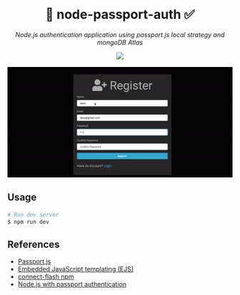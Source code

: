 <div align="center">
    <h1> 🔐 node-passport-auth ✅</h1>
    <p>
      <i>Node.js authentication application using passport.js local strategy and mongoDB Atlas</i> 
    </p>
  <a href="https://codeclimate.com/github/NyashaNziramasanga/node-passport-auth/maintainability"><img src="https://api.codeclimate.com/v1/badges/8e2bdbb973929a3e0bd6/maintainability" /></a>
</div>

![Auth](images/auth.gif)

## Usage

```bash
# Run dev server
$ npm run dev
```

## References

- [Passport.js](http://www.passportjs.org/docs/authenticate/)
- [Embedded JavaScript templating (EJS)](https://ejs.co/)
- [connect-flash npm](https://github.com/jaredhanson/connect-flash)
- [Node.js with passport authentication](https://www.youtube.com/watch?v=6FOq4cUdH8k)
